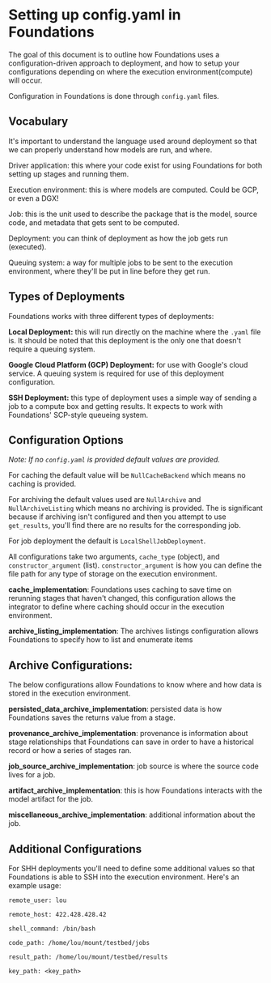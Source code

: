 # Setting up config.yaml in Foundations

The goal of this document is to outline how Foundations uses a configuration-driven approach to deployment, and how to setup your configurations depending on where the execution environment(compute) will occur.

Configuration in Foundations is done through `config.yaml` files.

## Vocabulary

It's important to understand the language used around deployment so that we can properly understand how models are run, and where.

Driver application: this where your code exist for using Foundations for both setting up stages and running them.

Execution environment: this is where models are computed. Could be GCP, or even a DGX!

Job: this is the unit used to describe the package that is the model, source code, and metadata that gets sent to be computed.

Deployment: you can think of deployment as how the job gets run (executed).

Queuing system: a way for multiple jobs to be sent to the execution environment, where they'll be put in line before they get run. 

## Types of Deployments

Foundations works with three different types of deployments:

**Local Deployment:** this will run directly on the machine where the `.yaml` file is. It should be noted that this deployment is the only one that doesn't require a queuing system.

**Google Cloud Platform (GCP) Deployment:** for use with Google's cloud service. A queuing system is required for use of this deployment configuration.

**SSH Deployment:** this type of deployment uses a simple way of sending a job to a compute box and getting results. It expects to work with Foundations' SCP-style queueing system.

## Configuration Options

*Note: If no `config.yaml` is provided default values are provided.*

For caching the default value will be `NullCacheBackend` which means no caching is provided.

For archiving the default values used are `NullArchive` and `NullArchiveListing` which means no archiving is provided. The is significant because if archiving isn't configured and then you attempt to use `get_results`, you'll find there are no results for the corresponding job.

For job deployment the default is `LocalShellJobDeployment`.

All configurations take two arguments, `cache_type` (object), and `constructor_argument` (list). `constructor_argument` is how you can define the file path for any type of storage on the execution environment.


**cache_implementation**: Foundations uses caching to save time on rerunning stages that haven't changed, this configuration allows the integrator to define where caching should occur in the execution environment.

**archive_listing_implementation**: The archives listings configuration allows Foundations to specify how to list and enumerate items

## Archive Configurations:

The below configurations allow Foundations to know where and how data is stored in the execution environment.


**persisted_data_archive_implementation**: persisted data is how Foundations saves the returns value from a stage. 

**provenance_archive_implementation**: provenance is information about stage relationships that Foundations can save in order to have a historical record or how a series of stages ran.

**job_source_archive_implementation**: job source is where the source code lives for a job.

**artifact_archive_implementation**: this is how Foundations interacts with the model artifact for the job.

**miscellaneous_archive_implementation**: additional information about the job.


## Additional Configurations

For SHH deployments you'll need to define some additional values so that Foundations is able to SSH into the execution environment. Here's an example usage:

```
remote_user: lou

remote_host: 422.428.428.42

shell_command: /bin/bash

code_path: /home/lou/mount/testbed/jobs

result_path: /home/lou/mount/testbed/results

key_path: <key_path>
```